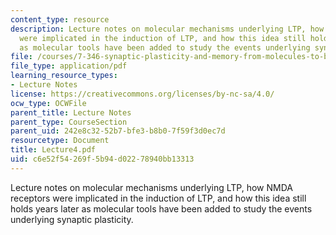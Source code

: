 ```yaml
---
content_type: resource
description: Lecture notes on molecular mechanisms underlying LTP, how NMDA receptors
  were implicated in the induction of LTP, and how this idea still holds years later
  as molecular tools have been added to study the events underlying synaptic plasticity.
file: /courses/7-346-synaptic-plasticity-and-memory-from-molecules-to-behavior-fall-2007/c6e52f54269f5b94d02278940bb13313_Lecture4.pdf
file_type: application/pdf
learning_resource_types:
- Lecture Notes
license: https://creativecommons.org/licenses/by-nc-sa/4.0/
ocw_type: OCWFile
parent_title: Lecture Notes
parent_type: CourseSection
parent_uid: 242e8c32-52b7-bfe3-b8b0-7f59f3d0ec7d
resourcetype: Document
title: Lecture4.pdf
uid: c6e52f54-269f-5b94-d022-78940bb13313
---
```

Lecture notes on molecular mechanisms underlying LTP, how NMDA receptors were implicated in the induction of LTP, and how this idea still holds years later as molecular tools have been added to study the events underlying synaptic plasticity.